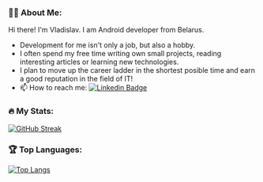 ### :man_technologist: About Me:
Hi there! I'm Vladislav. I am Android developer from Belarus. 
- Development for me isn't only a job, but also a hobby. 
- I often spend my free time writing own small projects, reading interesting articles or learning new technologies.
- I plan to move up the career ladder in the shortest posible time and earn a good reputation in the field of IT! 
- :mailbox: How to reach me: [![Linkedin Badge](https://img.shields.io/badge/-kakbar-blue?style=flat&logo=Linkedin&logoColor=white)](https://www.linkedin.com/in/vl-shcherba/)

### :fire: My Stats:
[![GitHub Streak](http://github-readme-streak-stats.herokuapp.com?user=NKSnap&theme=dark)](https://git.io/streak-stats)

### 🏆 Top Languages:
[![Top Langs](https://github-readme-stats.vercel.app/api/top-langs/?username=NKSnap&layout=compact&theme=vision-friendly-dark)](https://github.com/anuraghazra/github-readme-stats)


<!--
**NKSnap/NKSnap** is a ✨ _special_ ✨ repository because its `README.md` (this file) appears on your GitHub profile.

Here are some ideas to get you started:

- 🔭 I’m currently working on ...
- 🌱 I’m currently learning ...
- 👯 I’m looking to collaborate on ...
- 🤔 I’m looking for help with ...
- 💬 Ask me about ...
- 📫 How to reach me: ...
- 😄 Pronouns: ...
- ⚡ Fun fact: ...
-->
